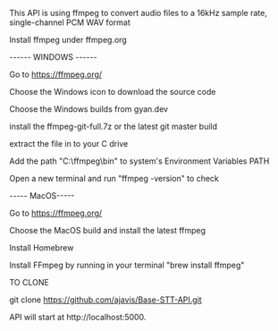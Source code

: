 This API is using ffmpeg to convert audio files to a 16kHz sample rate, single-channel PCM WAV format

Install ffmpeg under ffmpeg.org

------ WINDOWS ------

Go to https://ffmpeg.org/

Choose the Windows icon to download the source code

Choose the Windows builds from gyan.dev

install the ffmpeg-git-full.7z or the latest git master build

extract the file in to your C drive

Add the path "C:\ffmpeg\bin" to system's Environment Variables PATH

Open a new terminal and run "ffmpeg -version" to check

----- MacOS-----

Go to https://ffmpeg.org/

Choose the MacOS build and install the latest ffmpeg

Install Homebrew 

Install FFmpeg by running in your terminal "brew install ffmpeg"


TO CLONE

git clone https://github.com/ajavis/Base-STT-API.git

API will start at  http://localhost:5000.





